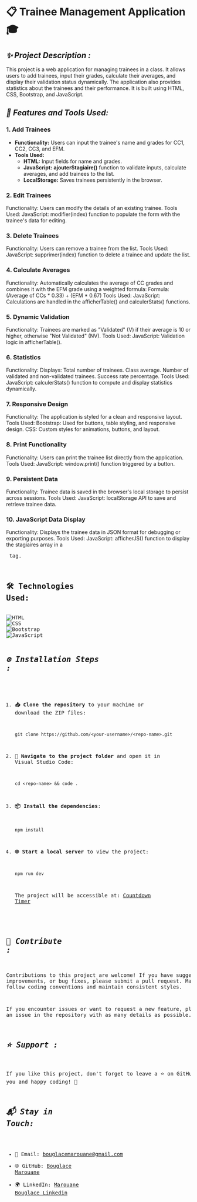 # 📋 **Trainee Management Application** 🎓

## ***✨ Project Description :***
This project is a web application for managing trainees in a class. It allows users to add trainees, input their grades, calculate their averages, and display their validation status dynamically. The application also provides statistics about the trainees and their performance. It is built using HTML, CSS, Bootstrap, and JavaScript.

## ***🔧 Features and Tools Used:***

### ****1. Add Trainees****

- **Functionality:** Users can input the trainee's name and grades for CC1, CC2, CC3, and EFM.
- **Tools Used:**
  - **HTML:** Input fields for name and grades.
  - **JavaScript:** **ajouterStagiaire()** function to validate inputs, calculate averages, and add trainees to the list.
   - **LocalStorage:** Saves trainees persistently in the browser.

### ****2. Edit Trainees****
Functionality: Users can modify the details of an existing trainee.
Tools Used:
JavaScript: modifier(index) function to populate the form with the trainee's data for editing.

### ****3. Delete Trainees****
Functionality: Users can remove a trainee from the list.
Tools Used:
JavaScript: supprimer(index) function to delete a trainee and update the list.

### ****4. Calculate Averages****
Functionality: Automatically calculates the average of CC grades and combines it with the EFM grade using a weighted formula:
Formula: (Average of CCs * 0.33) + (EFM * 0.67)
Tools Used:
JavaScript: Calculations are handled in the afficherTable() and calculerStats() functions.

### ****5. Dynamic Validation****
Functionality: Trainees are marked as "Validated" (V) if their average is 10 or higher, otherwise "Not Validated" (NV).
Tools Used:
JavaScript: Validation logic in afficherTable().

### ****6. Statistics****
Functionality: Displays:
Total number of trainees.
Class average.
Number of validated and non-validated trainees.
Success rate percentage.
Tools Used:
JavaScript: calculerStats() function to compute and display statistics dynamically.

### ****7. Responsive Design****
Functionality: The application is styled for a clean and responsive layout.
Tools Used:
Bootstrap: Used for buttons, table styling, and responsive design.
CSS: Custom styles for animations, buttons, and layout.

### ****8. Print Functionality****
Functionality: Users can print the trainee list directly from the application.
Tools Used:
JavaScript: window.print() function triggered by a button.

### ****9. Persistent Data****
Functionality: Trainee data is saved in the browser's local storage to persist across sessions.
Tools Used:
JavaScript: localStorage API to save and retrieve trainee data.
### ****10. JavaScript Data Display****
Functionality: Displays the trainee data in JSON format for debugging or exporting purposes.
Tools Used:
JavaScript: afficherJS() function to display the stagiaires array in a <pre> tag.

## **🛠️ Technologies Used:**

<img alt="HTML" src="https://img.shields.io/badge/HTML-5-orange?logo=html5&amp;logoColor=white">
<img alt="CSS" src="https://img.shields.io/badge/CSS-3-blue?logo=css3&amp;logoColor=white">
<img alt="Bootstrap" src="https://img.shields.io/badge/Bootstrap-5-red?logo=Bootstrap&amp;logoColor=white">
<img alt="JavaScript" src="https://img.shields.io/badge/JavaScript-ES6-green?logo=javascript&amp;logoColor=white">

## ***⚙️ Installation Steps :***

1. **📥 Clone the repository** to your machine or download the ZIP files:
   ```
   git clone https://github.com/<your-username>/<repo-name>.git
   ```
2. **📂 Navigate to the project folder** and open it in Visual Studio Code:
   ```
   cd <repo-name> && code .
   ```

3. **📦 Install the dependencies**:
   ```
   npm install
   ```

4. **🌐 Start a local server** to view the project:
   ```
   npm run dev
   ```
   The project will be accessible at: [Countdown Timer](https://bouglacemarouane.github.io/COUNT-DOWN-TIMER/)

## ***🤝 Contribute :***

Contributions to this project are welcome! If you have suggestions, improvements, or bug fixes, please submit a pull request. Make sure to follow coding conventions and maintain consistent styles.

If you encounter issues or want to request a new feature, please open an issue in the repository with as many details as possible.

## ***⭐ Support :***

If you like this project, don't forget to leave a ⭐ on GitHub. Thank you and happy coding! 🚀

## ***📬 Stay in Touch:***

- 📧 Email: bouglacemarouane@gmail.com  
- 🌐 GitHub: [Bouglace Marouane](https://github.com/BouglaceMarouane)
- 🌍 LinkedIn: [Marouane Bouglace Linkedin](https://www.linkedin.com/in/marouane-bouglace-68b17333b/)
